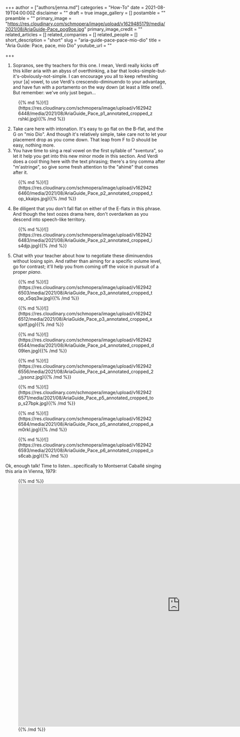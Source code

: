 +++
author = ["authors/jenna.md"]
categories = "How-To"
date = 2021-08-19T04:00:00Z
disclaimer = ""
draft = true
image_gallery = []
postamble = ""
preamble = ""
primary_image = "https://res.cloudinary.com/schmopera/image/upload/v1629485179/media/2021/08/AriaGuide-Pace_pog9oe.jpg"
primary_image_credit = ""
related_articles = []
related_companies = []
related_people = []
short_description = "short"
slug = "aria-guide-pace-pace-mio-dio"
title = "Aria Guide: Pace, pace, mio Dio"
youtube_url = ""

+++
1. Sopranos, see thy teachers for this one. I mean, Verdi really kicks off this killer aria with an abyss of overthinking, a bar that looks-simple-but-it's-obviously-not-simple. I can encourage you all to keep refreshing your \[a\] vowel, to use Verdi's crescendo-diminuendo to your advantage, and have fun with a portamento on the way down (at least a little one!). But remember: we've only just begun...

<figure data-type="image">{{% md %}}![](https://res.cloudinary.com/schmopera/image/upload/v1629426448/media/2021/08/AriaGuide_Pace_p1_annotated_cropped_zrshkl.jpg){{% /md %}}

</figure>

2. Take care here with intonation. It's easy to go flat on the B-flat, and the G on "mio Dio". And though it's relatively simple, take care not to let your placement drop as you come down. That leap from F to D should be easy, nothing more.
3. You have time to sing a real vowel on the first syllable of "sventura", so let it help you get into this new minor mode in this section. And Verdi does a cool thing here with the text phrasing; there's a tiny comma after "m'astringe", so give some fresh attention to the "ahimè" that comes after it.

<figure data-type="image">{{% md %}}![](https://res.cloudinary.com/schmopera/image/upload/v1629426460/media/2021/08/AriaGuide_Pace_p2_annotated_cropped_top_kkaips.jpg){{% /md %}}

</figure>

4. Be diligent that you don't fall flat on either of the E-flats in this phrase. And though the text oozes drama here, don't overdarken as you descend into speech-like territory.

<figure data-type="image">{{% md %}}![](https://res.cloudinary.com/schmopera/image/upload/v1629426483/media/2021/08/AriaGuide_Pace_p2_annotated_cropped_is4djp.jpg){{% /md %}}

</figure>

5. Chat with your teacher about how to negotiate these diminuendos without losing spin. And rather than aiming for a specific volume level, go for contrast; it'll help you from coming off the voice in pursuit of a proper _piano_. 

<figure data-type="image">{{% md %}}![](https://res.cloudinary.com/schmopera/image/upload/v1629426503/media/2021/08/AriaGuide_Pace_p3_annotated_cropped_top_x5qq3w.jpg){{% /md %}}

</figure>

<figure data-type="image">{{% md %}}![](https://res.cloudinary.com/schmopera/image/upload/v1629426512/media/2021/08/AriaGuide_Pace_p3_annotated_cropped_xsjxtf.jpg){{% /md %}}

</figure>

<figure data-type="image">{{% md %}}![](https://res.cloudinary.com/schmopera/image/upload/v1629426544/media/2021/08/AriaGuide_Pace_p4_annotated_cropped_d09len.jpg){{% /md %}}

</figure>

<figure data-type="image">{{% md %}}![](https://res.cloudinary.com/schmopera/image/upload/v1629426556/media/2021/08/AriaGuide_Pace_p4_annotated_cropped_2_jysonz.jpg){{% /md %}}

</figure>

<figure data-type="image">{{% md %}}![](https://res.cloudinary.com/schmopera/image/upload/v1629426571/media/2021/08/AriaGuide_Pace_p5_annotated_cropped_top_s27bpk.jpg){{% /md %}}

</figure>

<figure data-type="image">{{% md %}}![](https://res.cloudinary.com/schmopera/image/upload/v1629426584/media/2021/08/AriaGuide_Pace_p5_annotated_cropped_am0rkl.jpg){{% /md %}}

</figure>

<figure data-type="image">{{% md %}}![](https://res.cloudinary.com/schmopera/image/upload/v1629426593/media/2021/08/AriaGuide_Pace_p6_annotated_cropped_os6cab.jpg){{% /md %}}

</figure>

Ok, enough talk! Time to listen...specifically to Montserrat Caballé singing this aria in Vienna, 1979:

<figure data-type="video">{{% md %}}<iframe width="1010" height="758" src="https://www.youtube.com/embed/leZnfwim31E" title="YouTube video player" frameborder="0" allow="accelerometer; autoplay; clipboard-write; encrypted-media; gyroscope; picture-in-picture" allowfullscreen></iframe>{{% /md %}}

</figure>